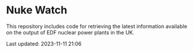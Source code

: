 # Nuke Watch

This repository includes code for retrieving the latest information available on the output of EDF nuclear power plants in the UK.

Last updated: 2023-11-11 21:06